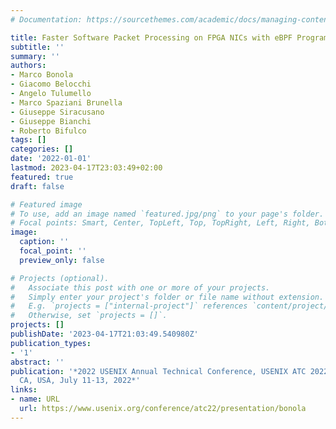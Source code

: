 ```yaml
---
# Documentation: https://sourcethemes.com/academic/docs/managing-content/

title: Faster Software Packet Processing on FPGA NICs with eBPF Program Warping
subtitle: ''
summary: ''
authors:
- Marco Bonola
- Giacomo Belocchi
- Angelo Tulumello
- Marco Spaziani Brunella
- Giuseppe Siracusano
- Giuseppe Bianchi
- Roberto Bifulco
tags: []
categories: []
date: '2022-01-01'
lastmod: 2023-04-17T23:03:49+02:00
featured: true
draft: false

# Featured image
# To use, add an image named `featured.jpg/png` to your page's folder.
# Focal points: Smart, Center, TopLeft, Top, TopRight, Left, Right, BottomLeft, Bottom, BottomRight.
image:
  caption: ''
  focal_point: ''
  preview_only: false

# Projects (optional).
#   Associate this post with one or more of your projects.
#   Simply enter your project's folder or file name without extension.
#   E.g. `projects = ["internal-project"]` references `content/project/deep-learning/index.md`.
#   Otherwise, set `projects = []`.
projects: []
publishDate: '2023-04-17T21:03:49.540980Z'
publication_types:
- '1'
abstract: ''
publication: '*2022 USENIX Annual Technical Conference, USENIX ATC 2022, Carlsbad,
  CA, USA, July 11-13, 2022*'
links:
- name: URL
  url: https://www.usenix.org/conference/atc22/presentation/bonola
---
```

